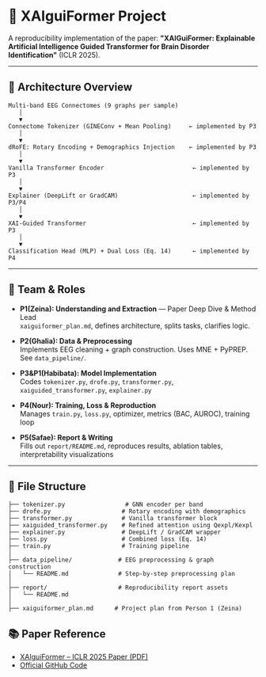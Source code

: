# 🧠 XAIguiFormer Project

A reproducibility implementation of the paper: **"XAIGuiFormer: Explainable Artificial Intelligence Guided Transformer for Brain Disorder Identification"** (ICLR 2025).

---

## 📐 Architecture Overview

```
Multi-band EEG Connectomes (9 graphs per sample)
   │
   ▼
Connectome Tokenizer (GINEConv + Mean Pooling)     ← implemented by P3
   │
   ▼
dRoFE: Rotary Encoding + Demographics Injection    ← implemented by P3
   │
   ▼
Vanilla Transformer Encoder                         ← implemented by P3
   │
   ▼
Explainer (DeepLift or GradCAM)                     ← implemented by P3/P4
   │
   ▼
XAI-Guided Transformer                              ← implemented by P3
   │
   ▼
Classification Head (MLP) + Dual Loss (Eq. 14)      ← implemented by P4
```

---

## 👥 Team & Roles

- **P1(Zeina): Understanding and Extraction** — Paper Deep Dive & Method Lead  
  `xaiguiformer_plan.md`, defines architecture, splits tasks, clarifies logic.

- **P2(Ghalia): Data & Preprocessing**  
  Implements EEG cleaning + graph construction. Uses MNE + PyPREP. See `data_pipeline/`.

- **P3&P1(Habibata): Model Implementation**  
  Codes `tokenizer.py`, `drofe.py`, `transformer.py`, `xaiguided_transformer.py`, `explainer.py`

- **P4(Nour): Training, Loss & Reproduction**  
  Manages `train.py`, `loss.py`, optimizer, metrics (BAC, AUROC), training loop

- **P5(Safae): Report & Writing**  
  Fills out `report/README.md`, reproduces results, ablation tables, interpretability visualizations

---

## 📂 File Structure

```
├── tokenizer.py                 # GNN encoder per band
├── drofe.py                    # Rotary encoding with demographics
├── transformer.py              # Vanilla transformer block
├── xaiguided_transformer.py    # Refined attention using Qexpl/Kexpl
├── explainer.py                # DeepLift / GradCAM wrapper
├── loss.py                     # Combined loss (Eq. 14)
├── train.py                    # Training pipeline
│
├── data_pipeline/             # EEG preprocessing & graph construction
│   └── README.md              # Step-by-step preprocessing plan
│
├── report/                    # Reproducibility report assets
│   └── README.md
│
├── xaiguiformer_plan.md      # Project plan from Person 1 (Zeina)
```


## 📚 Paper Reference

- [XAIguiFormer – ICLR 2025 Paper (PDF)](https://openreview.net/pdf?id=AD5yx2xq8R)
- [Official GitHub Code](https://github.com/HanningGuo/XAIguiFormer)

